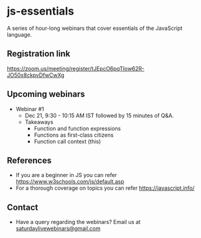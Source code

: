 # js-essentials
A series of hour-long webinars that cover essentials of the JavaScript language.

## Registration link
https://zoom.us/meeting/register/tJEpcO6pqTIow62R-JO50x8ckpvDfwCwXg

## Upcoming webinars
- Webinar #1
    * Dec 21, 9:30 - 10:15 AM IST followed by 15 minutes of Q&A.
    * Takeaways
        - Function and function expressions
        - Functions as first-class citizens
        - Function call context (this)

## References
- If you are a beginner in JS you can refer https://www.w3schools.com/js/default.asp
- For a thorough coverage on topics you can refer https://javascript.info/

## Contact
- Have a query regarding the webinars? Email us at saturdaylivewebinars@gmail.com
